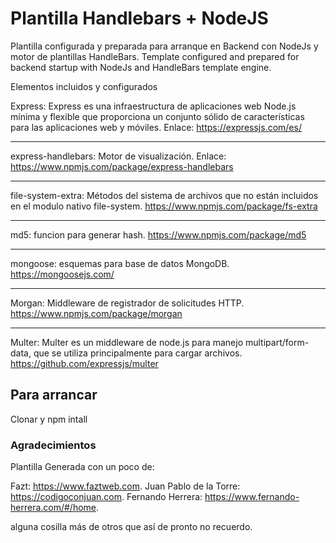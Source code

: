 # Plantilla Handlebars + NodeJS

Plantilla configurada y preparada para arranque en Backend con NodeJs y motor de plantillas HandleBars.
Template configured and prepared for backend startup with NodeJs and HandleBars template engine.

Elementos incluidos y configurados

Express: Express es una infraestructura de aplicaciones web Node.js mínima y flexible que proporciona un conjunto sólido de características para las aplicaciones web y móviles.
Enlace: https://expressjs.com/es/

---------------------

express-handlebars: Motor de visualización.
Enlace: https://www.npmjs.com/package/express-handlebars

----------------------

file-system-extra: Métodos del sistema de archivos que no están incluidos en el modulo nativo file-system.
https://www.npmjs.com/package/fs-extra

-----------------------

md5: funcion para generar hash.
https://www.npmjs.com/package/md5

------------------------

mongoose: esquemas para base de datos MongoDB.
https://mongoosejs.com/

-------------------------

Morgan: Middleware de registrador de solicitudes HTTP.
https://www.npmjs.com/package/morgan

-------------------------

Multer: Multer es un middleware de node.js para manejo multipart/form-data, que se utiliza principalmente para cargar archivos.
https://github.com/expressjs/multer


## Para arrancar

Clonar y npm intall

### Agradecimientos 

Plantilla Generada con un poco de:

Fazt: https://www.faztweb.com.
Juan Pablo de la Torre: https://codigoconjuan.com.
Fernando Herrera: https://www.fernando-herrera.com/#/home.

alguna cosilla más de otros que así de pronto no recuerdo.